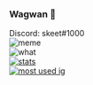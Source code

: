 ### Wagwan 👋
Discord: skeet#1000 <br>
![meme](https://komarev.com/ghpvc/?username=skeqt&style=flat-square&color=blueviolet) <br>
![what](https://github-readme-stats.vercel.app/api/wakatime?username=skeqt&theme=highcontrast) <br>
[![stats](https://github-readme-stats.vercel.app/api?username=skeqt&show_icons=true&theme=highcontrast)](https://github.com/anuraghazra/github-readme-stats) <br>
[![most used ig](https://github-readme-stats.vercel.app/api/top-langs/?username=skeqt&layout=compact&theme=highcontrast&show_icons=true)](https://www.youtube.com/watch?v=dQw4w9WgXcQ)
<br>
